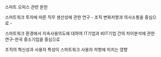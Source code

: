 스마트 오피스 관련 문헌


스마트워크 투자에 따른 직무 생산성에 관한 연구 - 조직 변화저항과 의사소통을 중심으로 -

스마트워크 환경에서 지속사용의도에 대하여 IT기업과 비IT기업 간의 차이분석에 관한 연구-한국 중소기업을 중심으로

조직의 혁신성과 사용자 특성이 스마트워크 사용자 저항에 미치는 영향